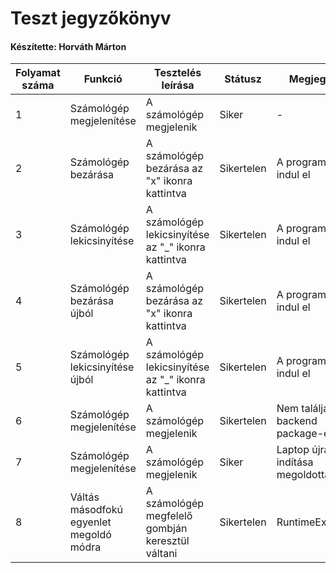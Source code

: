 # Teszt jegyzőkönyv
#### Készítette: Horváth Márton

Folyamat száma | Funkció | Tesztelés leírása | Státusz | Megjegyzés | Teszter Neve | Időpont
--- | --- | --- | --- | --- | --- | --- 
1 | Számológép megjelenítése | A számológép megjelenik | Siker | - | Horváth Márton | 2021.10.04
2 | Számológép bezárása | A számológép bezárása az "x" ikonra kattintva | Sikertelen | A program nem indul el | Horváth Márton | 2021.10.04
3 | Számológép lekicsinyítése | A számológép lekicsinyítése az "_" ikonra kattintva | Sikertelen | A program nem indul el | Horváth Márton | 2021.10.04
4 | Számológép bezárása újból| A számológép bezárása az "x" ikonra kattintva | Sikertelen | A program nem indul el | Horváth Márton | 2021.10.04
5 | Számológép lekicsinyítése újból| A számológép lekicsinyítése az "_" ikonra kattintva | Sikertelen | A program nem indul el | Horváth Márton | 2021.10.04
6 | Számológép megjelenítése | A számológép megjelenik | Sikertelen | Nem találja a backend package-et | Horváth Márton | 2021.10.04
7 | Számológép megjelenítése | A számológép megjelenik | Siker| Laptop újra indítása megoldotta | Horváth Márton | 2021.10.05
8 | Váltás másodfokú egyenlet megoldó módra | A számológép megfelelő gombján keresztül váltani | Sikertelen | RuntimeException | Horváth Márton | 2021.10.05

